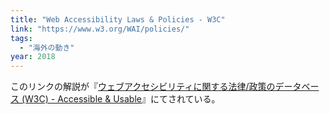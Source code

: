 ```yaml
---
title: "Web Accessibility Laws & Policies - W3C"
link: "https://www.w3.org/WAI/policies/"
tags:
  - "海外の動き"
year: 2018
---
```


このリンクの解説が『[ウェブアクセシビリティに関する法律/政策のデータベース (W3C) - Accessible & Usable](https://accessible-usable.net/2018/04/entry_180403.html)』にてされている。
